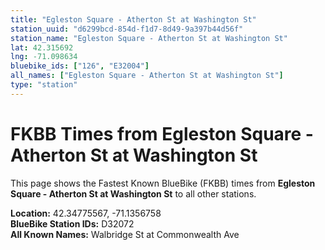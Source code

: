 ```yaml
---
title: "Egleston Square - Atherton St at Washington St"
station_uuid: "d6299bcd-854d-f1d7-8d49-9a397b44d56f"
station_name: "Egleston Square - Atherton St at Washington St"
lat: 42.315692
lng: -71.098634
bluebike_ids: ["126", "E32004"]
all_names: ["Egleston Square - Atherton St at Washington St"]
type: "station"
---
```


# FKBB Times from Egleston Square - Atherton St at Washington St

This page shows the Fastest Known BlueBike (FKBB) times from **Egleston Square - Atherton St at Washington St** to all other stations.

**Location:** 42.34775567, -71.1356758  
**BlueBike Station IDs:** D32072  
**All Known Names:** Walbridge St at Commonwealth Ave

